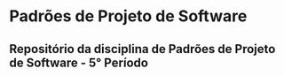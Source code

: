 # Padrões de Projeto de Software
## Repositório da disciplina de Padrões de Projeto de Software - 5° Período
